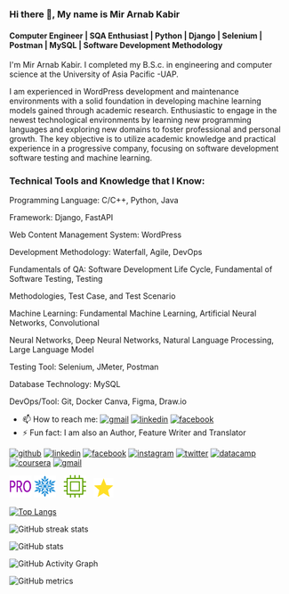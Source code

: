 ### Hi there 👋, My name is Mir Arnab Kabir
#### Computer Engineer | SQA Enthusiast | Python | Django | Selenium | Postman | MySQL | Software Development Methodology

I'm Mir Arnab Kabir. I completed my B.S.c. in engineering and computer science at the University of Asia Pacific -UAP. 

I am experienced in WordPress development and maintenance environments with a solid foundation in developing machine learning models gained through academic research. Enthusiastic to engage in the newest technological environments by learning new programming languages and exploring new domains to foster professional and personal growth. The key objective is to utilize academic knowledge and practical experience in a progressive company, focusing on software development software testing and machine learning.

### Technical Tools and Knowledge that I Know:

Programming Language: C/C++, Python, Java

Framework: Django, FastAPI

Web Content Management System: WordPress

Development Methodology: Waterfall, Agile, DevOps

Fundamentals of QA: Software Development Life Cycle, Fundamental of Software Testing, Testing

Methodologies, Test Case, and Test Scenario

Machine Learning: Fundamental Machine Learning, Artificial Neural Networks, Convolutional

Neural Networks, Deep Neural Networks, Natural Language Processing, Large Language Model

Testing Tool: Selenium, JMeter, Postman

Database Technology: MySQL

DevOps/Tool: Git, Docker Canva, Figma, Draw.io

- 📫 How to reach me: [<img src='https://cdn.jsdelivr.net/npm/simple-icons@3.0.1/icons/gmail.svg' alt='gmail' height='20'>](18201018@uap-bd.edu)   [<img src='https://cdn.jsdelivr.net/npm/simple-icons@3.0.1/icons/linkedin.svg' alt='linkedin' height='20'>](https://www.linkedin.com/in/mir-arnab-kabir-7546a7194/)  [<img src='https://cdn.jsdelivr.net/npm/simple-icons@3.0.1/icons/facebook.svg' alt='facebook' height='20'>](https://www.facebook.com/arnab.kabir.56)   
- ⚡ Fun fact: I am also an Author, Feature Writer and Translator


[<img src='https://cdn.jsdelivr.net/npm/simple-icons@3.0.1/icons/github.svg' alt='github' height='40'>](https://github.com/Arnab1899)  [<img src='https://cdn.jsdelivr.net/npm/simple-icons@3.0.1/icons/linkedin.svg' alt='linkedin' height='40'>](https://www.linkedin.com/in/mir-arnab-kabir-7546a7194/)  [<img src='https://cdn.jsdelivr.net/npm/simple-icons@3.0.1/icons/facebook.svg' alt='facebook' height='40'>](https://www.facebook.com/arnab.kabir.56)  [<img src='https://cdn.jsdelivr.net/npm/simple-icons@3.0.1/icons/instagram.svg' alt='instagram' height='40'>](https://www.instagram.com/arnabkabir/)  [<img src='https://cdn.jsdelivr.net/npm/simple-icons@3.0.1/icons/twitter.svg' alt='twitter' height='40'>](https://twitter.com/arnab_kabir18)  [<img src='https://cdn.jsdelivr.net/npm/simple-icons@3.0.1/icons/datacamp.svg' alt='datacamp' height='40'>](https://www.datacamp.com/profile/18201018)  [<img src='https://cdn.jsdelivr.net/npm/simple-icons@3.0.1/icons/coursera.svg' alt='coursera' height='40'>](https://www.coursera.org/user/0c89968dba879ceda585cec8dab0d487)  [<img src='https://cdn.jsdelivr.net/npm/simple-icons@3.0.1/icons/gmail.svg' alt='gmail' height='40'>](18201018@uap-bd.edu)  

<a href='https://github.com/pricing'><img src='https://raw.githubusercontent.com/acervenky/animated-github-badges/master/assets/pro.gif' width='40' height='40'></a>
<a href='https://archiveprogram.github.com/'><img src='https://raw.githubusercontent.com/acervenky/animated-github-badges/master/assets/acbadge.gif' width='40' height='40'></a> <a href='https://docs.github.com/en/developers'><img src='https://raw.githubusercontent.com/acervenky/animated-github-badges/master/assets/devbadge.gif' width='40' height='40'></a> <a href='https://stars.github.com/'><img src='https://raw.githubusercontent.com/acervenky/animated-github-badges/master/assets/starbadge.gif' width='35' height='35'></a> 



[![Top Langs](https://github-readme-stats.vercel.app/api/top-langs/?username=Arnab1899)](https://github.com/anuraghazra/github-readme-stats)

![GitHub streak stats](https://github-readme-streak-stats.herokuapp.com/?user=Arnab1899)  

![GitHub stats](https://github-readme-stats.vercel.app/api?username=Arnab1899&show_icons=true)  

![GitHub Activity Graph](https://activity-graph.herokuapp.com/graph?username=Arnab1899)  

![GitHub metrics](https://metrics.lecoq.io/Arnab1899)  





